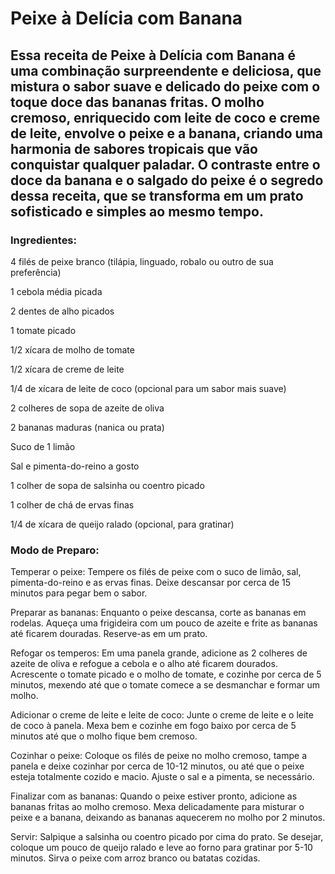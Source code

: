 # Peixe à Delícia com Banana

## Essa receita de Peixe à Delícia com Banana é uma combinação surpreendente e deliciosa, que mistura o sabor suave e delicado do peixe com o toque doce das bananas fritas. O molho cremoso, enriquecido com leite de coco e creme de leite, envolve o peixe e a banana, criando uma harmonia de sabores tropicais que vão conquistar qualquer paladar. O contraste entre o doce da banana e o salgado do peixe é o segredo dessa receita, que se transforma em um prato sofisticado e simples ao mesmo tempo.

### Ingredientes:

4 filés de peixe branco (tilápia, linguado, robalo ou outro de sua preferência)

1 cebola média picada

2 dentes de alho picados

1 tomate picado

1/2 xícara de molho de tomate

1/2 xícara de creme de leite

1/4 de xícara de leite de coco (opcional para um sabor mais suave)

2 colheres de sopa de azeite de oliva

2 bananas maduras (nanica ou prata)

Suco de 1 limão

Sal e pimenta-do-reino a gosto

1 colher de sopa de salsinha ou coentro picado

1 colher de chá de ervas finas

1/4 de xícara de queijo ralado (opcional, para gratinar)

### Modo de Preparo:

Temperar o peixe: Tempere os filés de peixe com o suco de limão, sal, pimenta-do-reino e as ervas finas. Deixe descansar por cerca de 15 minutos para pegar bem o sabor.

Preparar as bananas: Enquanto o peixe descansa, corte as bananas em rodelas. Aqueça uma frigideira com um pouco de azeite e frite as bananas até ficarem douradas. Reserve-as em um prato.

Refogar os temperos: Em uma panela grande, adicione as 2 colheres de azeite de oliva e refogue a cebola e o alho até ficarem dourados. Acrescente o tomate picado e o molho de tomate, e cozinhe por cerca de 5 minutos, mexendo até que o tomate comece a se desmanchar e formar um molho.

Adicionar o creme de leite e leite de coco: Junte o creme de leite e o leite de coco à panela. Mexa bem e cozinhe em fogo baixo por cerca de 5 minutos até que o molho fique bem cremoso.

Cozinhar o peixe: Coloque os filés de peixe no molho cremoso, tampe a panela e deixe cozinhar por cerca de 10-12 minutos, ou até que o peixe esteja totalmente cozido e macio. Ajuste o sal e a pimenta, se necessário.

Finalizar com as bananas: Quando o peixe estiver pronto, adicione as bananas fritas ao molho cremoso. Mexa delicadamente para misturar o peixe e a banana, deixando as bananas aquecerem no molho por 2 minutos.

Servir: Salpique a salsinha ou coentro picado por cima do prato. Se desejar, coloque um pouco de queijo ralado e leve ao forno para gratinar por 5-10 minutos. Sirva o peixe com arroz branco ou batatas cozidas.